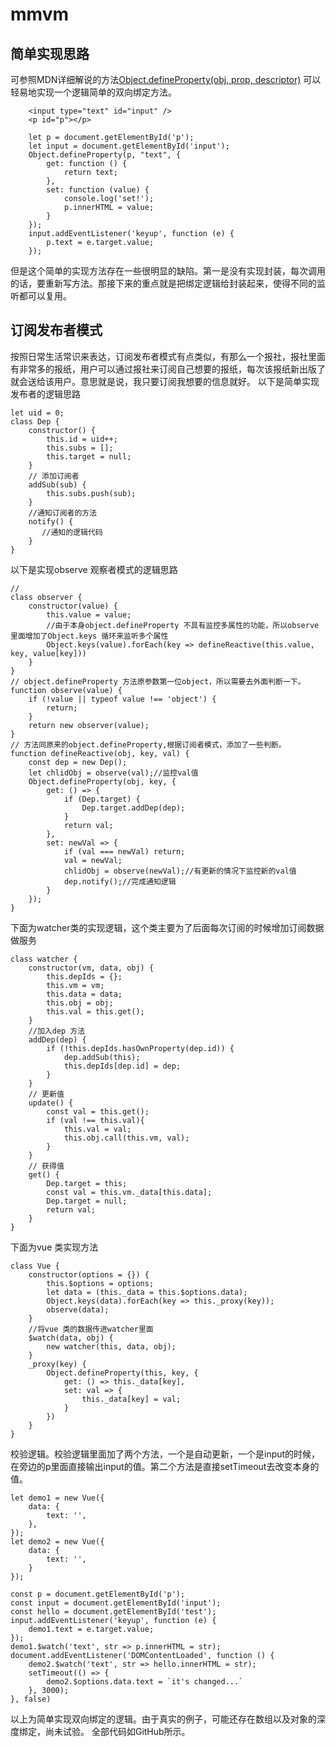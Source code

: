 # mmvm
## 简单实现思路
可参照MDN详细解说的方法[Object.defineProperty(obj, prop, descriptor)](https://developer.mozilla.org/zh-CN/docs/Web/JavaScript/Reference/Global_Objects/Object/defineProperty) 可以轻易地实现一个逻辑简单的双向绑定方法。
```
    <input type="text" id="input" />
    <p id="p"></p>
```
```
    let p = document.getElementById('p');
    let input = document.getElementById('input');
    Object.defineProperty(p, "text", {
        get: function () {
            return text;
        },
        set: function (value) {
            console.log('set!');
            p.innerHTML = value;
        }
    });
    input.addEventListener('keyup', function (e) {
        p.text = e.target.value;
    });
```
但是这个简单的实现方法存在一些很明显的缺陷。第一是没有实现封装，每次调用的话，要重新写方法。那接下来的重点就是把绑定逻辑给封装起来，使得不同的监听都可以复用。
## 订阅发布者模式
按照日常生活常识来表达，订阅发布者模式有点类似，有那么一个报社，报社里面有非常多的报纸，用户可以通过报社来订阅自己想要的报纸，每次该报纸新出版了就会送给该用户。意思就是说，我只要订阅我想要的信息就好。
以下是简单实现发布者的逻辑思路
```
let uid = 0;
class Dep {
    constructor() {
        this.id = uid++;
        this.subs = [];
        this.target = null;
    }
    // 添加订阅者
    addSub(sub) { 
        this.subs.push(sub);
    }
    //通知订阅者的方法
    notify() { 
       //通知的逻辑代码
    }
}
```
以下是实现observe 观察者模式的逻辑思路
```
// 
class observer {
    constructor(value) {
        this.value = value;
        //由于本身object.defineProperty 不具有监控多属性的功能，所以observe里面增加了Object.keys 循环来监听多个属性
        Object.keys(value).forEach(key => defineReactive(this.value, key, value[key]))
    }
}
// object.defineProperty 方法原参数第一位object，所以需要去外面判断一下。
function observe(value) {
    if (!value || typeof value !== 'object') {
        return;
    }
    return new observer(value);
}
// 方法同原来的object.defineProperty,根据订阅者模式，添加了一些判断。
function defineReactive(obj, key, val) {
    const dep = new Dep();
    let chlidObj = observe(val);//监控val值
    Object.defineProperty(obj, key, {
        get: () => {
            if (Dep.target) {
                Dep.target.addDep(dep);
            }
            return val;
        },
        set: newVal => {
            if (val === newVal) return;
            val = newVal;
            chlidObj = observe(newVal);//有更新的情况下监控新的val值
            dep.notify();//完成通知逻辑
        }
    });
}
```
下面为watcher类的实现逻辑，这个类主要为了后面每次订阅的时候增加订阅数据做服务
```
class watcher {
    constructor(vm, data, obj) {
        this.depIds = {};
        this.vm = vm;
        this.data = data;
        this.obj = obj;
        this.val = this.get();
    }
    //加入dep 方法
    addDep(dep) {
        if (!this.depIds.hasOwnProperty(dep.id)) {
            dep.addSub(this);
            this.depIds[dep.id] = dep;
        }
    }
    // 更新值
    update() {
        const val = this.get();
        if (val !== this.val){
            this.val = val;
            this.obj.call(this.vm, val);
        }
    }
    // 获得值
    get() {
        Dep.target = this;
        const val = this.vm._data[this.data];
        Dep.target = null;
        return val;
    }
}
```
下面为vue 类实现方法
```
class Vue {
    constructor(options = {}) {
        this.$options = options;
        let data = (this._data = this.$options.data);
        Object.keys(data).forEach(key => this._proxy(key));
        observe(data);
    }
    //将vue 类的数据传进watcher里面
    $watch(data, obj) {
        new watcher(this, data, obj);
    }
    _proxy(key) {
        Object.defineProperty(this, key, {
            get: () => this._data[key],
            set: val => {
                this._data[key] = val;
            }
        })
    }
}
```
校验逻辑。校验逻辑里面加了两个方法，一个是自动更新，一个是input的时候，在旁边的p里面直接输出input的值。第二个方法是直接setTimeout去改变本身的值。
```
let demo1 = new Vue({
    data: {
        text: '',
    },
});
let demo2 = new Vue({
    data: {
        text: '',
    }
});

const p = document.getElementById('p');
const input = document.getElementById('input');
const hello = document.getElementById('test');
input.addEventListener('keyup', function (e) {
    demo1.text = e.target.value;
});
demo1.$watch('text', str => p.innerHTML = str);
document.addEventListener('DOMContentLoaded', function () {
    demo2.$watch('text', str => hello.innerHTML = str);
    setTimeout(() => {
        demo2.$options.data.text = `it's changed...`
    }, 3000);
}, false)
```
以上为简单实现双向绑定的逻辑。由于真实的例子，可能还存在数组以及对象的深度绑定，尚未试验。
全部代码如GitHub所示。













